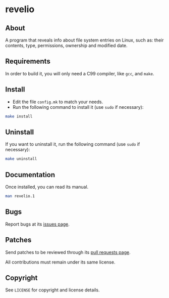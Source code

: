 # revelio
## About
A program that reveals info about file system entries on Linux, such as: their contents, type, permissions, ownership and modified date.

## Requirements
In order to build it, you will only need a C99 compiler, like `gcc`, and `make`.

## Install
- Edit the file `config.mk` to match your needs.
- Run the following command to install it (use `sudo` if necessary):

```sh
make install
```

## Uninstall
If you want to uninstall it, run the following command (use `sudo` if necessary):

```sh
make uninstall
```

## Documentation
Once installed, you can read its manual.

```sh
man revelio.1
```

## Bugs
Report bugs at its [issues page](https://github.com/skippyr/revelio/issues).

## Patches
Send patches to be reviewed through its [pull requests page](https://github.com/skippyr/revelio/pulls).

All contributions must remain under its same license.

## Copyright
See `LICENSE` for copyright and license details.
